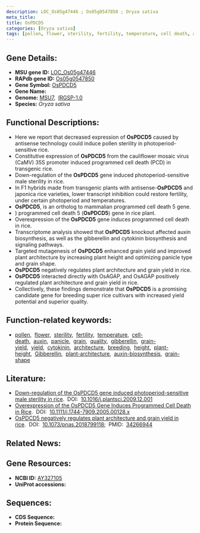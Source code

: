 ```yaml
---
description: LOC_Os05g47446 ; Os05g0547850 ; Oryza sativa
meta_title:
title: OsPDCD5
categories: [Oryza sativa]
tags: [pollen, flower, sterility, fertility, temperature, cell death, auxin, panicle, grain, quality, gibberellin, grain yield, yield, cytokinin, architecture, breeding, height, plant height, Gibberellin, plant architecture, auxin biosynthesis, grain shape]
---
```


## Gene Details:
- **MSU gene ID:** [LOC_Os05g47446](http://rice.uga.edu/cgi-bin/ORF_infopage.cgi?orf=LOC_Os05g47446)  
- **RAPdb gene ID:** [Os05g0547850](https://rapdb.dna.affrc.go.jp/locus/?name=Os05g0547850)  
- **Gene Symbol:** <u>OsPDCD5</u>
- **Gene Name:**
- **Genome:**  [MSU7](http://rice.uga.edu/),&nbsp;&nbsp;[IRGSP-1.0](https://rapdb.dna.affrc.go.jp/download/irgsp1.html)
- **Species:** *Oryza sativa*

## Functional Descriptions:
   - Here we report that decreased expression of **OsPDCD5** caused by antisense technology could induce pollen sterility in photoperiod-sensitive rice.
   - Constitutive expression of **OsPDCD5** from the cauliflower mosaic virus (CaMV) 35S promoter induced programmed cell death (PCD) in transgenic rice.
   - Down-regulation of the **OsPDCD5** gene induced photoperiod-sensitive male sterility in rice.
   - In F1 hybrids made from transgenic plants with antisense-**OsPDCD5** and japonica rice varieties, lower transcript inhibition could restore fertility, under certain photoperiod and temperatures.
   - **OsPDCD5**, is an ortholog to mammalian programmed cell death 5 gene.
   - ) programmed cell death 5 (**OsPDCD5**) gene in rice plant.
   - Overexpression of the **OsPDCD5** gene induces programmed cell death in rice.
   - Transcriptome analysis showed that **OsPDCD5** knockout affected auxin biosynthesis, as well as the gibberellin and cytokinin biosynthesis and signaling pathways.
   - Targeted mutagenesis of **OsPDCD5** enhanced grain yield and improved plant architecture by increasing plant height and optimizing panicle type and grain shape.
   - **OsPDCD5** negatively regulates plant architecture and grain yield in rice.
   - **OsPDCD5** interacted directly with OsAGAP, and OsAGAP positively regulated plant architecture and grain yield in rice.
   - Collectively, these findings demonstrate that **OsPDCD5** is a promising candidate gene for breeding super rice cultivars with increased yield potential and superior quality.

## Function-related keywords:
   - [pollen](/tags/pollen/),&nbsp;&nbsp;[flower](/tags/flower/),&nbsp;&nbsp;[sterility](/tags/sterility/),&nbsp;&nbsp;[fertility](/tags/fertility/),&nbsp;&nbsp;[temperature](/tags/temperature/),&nbsp;&nbsp;[cell-death](/tags/cell-death/),&nbsp;&nbsp;[auxin](/tags/auxin/),&nbsp;&nbsp;[panicle](/tags/panicle/),&nbsp;&nbsp;[grain](/tags/grain/),&nbsp;&nbsp;[quality](/tags/quality/),&nbsp;&nbsp;[gibberellin](/tags/gibberellin/),&nbsp;&nbsp;[grain-yield](/tags/grain-yield/),&nbsp;&nbsp;[yield](/tags/yield/),&nbsp;&nbsp;[cytokinin](/tags/cytokinin/),&nbsp;&nbsp;[architecture](/tags/architecture/),&nbsp;&nbsp;[breeding](/tags/breeding/),&nbsp;&nbsp;[height](/tags/height/),&nbsp;&nbsp;[plant-height](/tags/plant-height/),&nbsp;&nbsp;[Gibberellin](/tags/Gibberellin/),&nbsp;&nbsp;[plant-architecture](/tags/plant-architecture/),&nbsp;&nbsp;[auxin-biosynthesis](/tags/auxin-biosynthesis/),&nbsp;&nbsp;[grain-shape](/tags/grain-shape/)

## Literature:
   - [Down-regulation of the OsPDCD5 gene induced photoperiod-sensitive male sterility in rice](https://www.doi.org/10.1016/j.plantsci.2009.12.001).&nbsp;&nbsp;DOI:&nbsp;&nbsp;[10.1016/j.plantsci.2009.12.001](https://www.doi.org/10.1016/j.plantsci.2009.12.001)
   - [Overexpression of the OsPDCD5 Gene Induces Programmed Cell Death in Rice](https://www.doi.org/10.1111/j.1744-7909.2005.00128.x).&nbsp;&nbsp;DOI:&nbsp;&nbsp;[10.1111/j.1744-7909.2005.00128.x](https://www.doi.org/10.1111/j.1744-7909.2005.00128.x)
   - [OsPDCD5 negatively regulates plant architecture and grain yield in rice](https://www.doi.org/10.1073/pnas.2018799118).&nbsp;&nbsp;DOI:&nbsp;&nbsp;[10.1073/pnas.2018799118](https://www.doi.org/10.1073/pnas.2018799118);&nbsp;&nbsp;PMID:&nbsp;&nbsp;[34266944](https://pubmed.ncbi.nlm.nih.gov/34266944/)

## Related News:

## Gene Resources:
- **NCBI ID:**  [AY327105](http://www.ncbi.nlm.nih.gov/nuccore/AY327105)
- **UniProt accessions:** [](https://www.uniprot.org/uniprotkb//entry)

## Sequences:
- **CDS Sequence:**
- **Protein Sequence:**
